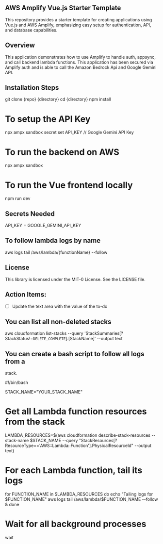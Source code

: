## AWS Amplify Vue.js Starter Template

This repository provides a starter template for creating applications using Vue.js and AWS Amplify, emphasizing easy setup for authentication, API, and database capabilities.

## Overview

This application demonstrates how to use Amplify to handle auth, appsync, and call backend lambda functions. This application has been secured via Amplify auth and is able to call the Amazon Bedrock Api and Google Gemini API. 

## Installation Steps
git clone {repo} {directory}
cd {directory}
npm install

# To setup the API Key
npx ampx sandbox secret set API_KEY // Google Gemini API Key

# To run the backend on AWS
npx ampx sandbox 

# To run the Vue frontend locally
npm run dev

## Secrets Needed
API_KEY = GOOGLE_GEMINI_API_KEY

## To follow lambda logs by name
aws logs tail /aws/lambda/{functionName} --follow

## License

This library is licensed under the MIT-0 License. See the LICENSE file.

## Action Items: 
- [ ] Update the text area with the value of the to-do

## You can list all non-deleted stacks
aws cloudformation list-stacks --query 'StackSummaries[?StackStatus!=`DELETE_COMPLETE`].[StackName]' --output text

## You can create a bash script to follow all logs from a 
stack. 

#!/bin/bash

STACK_NAME="YOUR_STACK_NAME"

# Get all Lambda function resources from the stack
LAMBDA_RESOURCES=$(aws cloudformation describe-stack-resources --stack-name $STACK_NAME --query "StackResources[?ResourceType=='AWS::Lambda::Function'].PhysicalResourceId" --output text)

# For each Lambda function, tail its logs
for FUNCTION_NAME in $LAMBDA_RESOURCES
do
    echo "Tailing logs for $FUNCTION_NAME"
    aws logs tail /aws/lambda/$FUNCTION_NAME --follow &
done

# Wait for all background processes
wait








